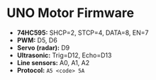 # UNO Motor Firmware
- **74HC595:** SHCP=2, STCP=4, DATA=8, EN=7
- **PWM:** D5, D6
- **Servo (radar):** D9
- **Ultrasonic:** Trig=D12, Echo=D13
- **Line sensors:** A0, A1, A2
- **Protocol:** `A5 <code> 5A`
